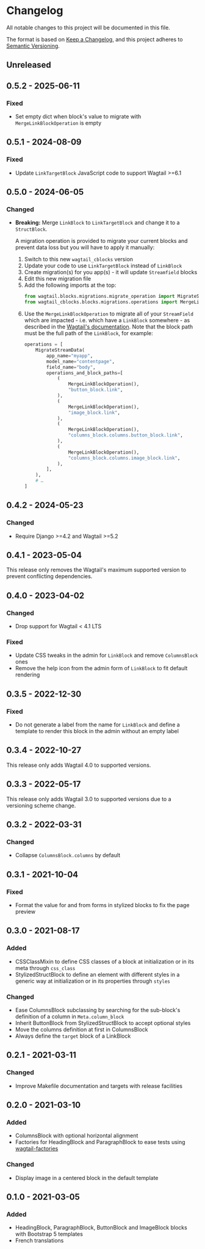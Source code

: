 # Changelog

All notable changes to this project will be documented in this file.

The format is based on [Keep a Changelog](https://keepachangelog.com/en/1.0.0/),
and this project adheres to [Semantic Versioning](https://semver.org/spec/v2.0.0.html).

## Unreleased

## 0.5.2 - 2025-06-11
### Fixed
- Set empty dict when block's value to migrate with `MergeLinkBlockOperation`
  is empty

## 0.5.1 - 2024-08-09
### Fixed
- Update `LinkTargetBlock` JavaScript code to support Wagtail >=6.1

## 0.5.0 - 2024-06-05
### Changed
- **Breaking:** Merge `LinkBlock` to `LinkTargetBlock` and change it to a
  `StructBlock`.

  A migration operation is provided to migrate your current blocks and prevent
  data loss but you will have to apply it manually:
  1. Switch to this new `wagtail_cblocks` version
  2. Update your code to use `LinkTargetBlock` instead of `LinkBlock`
  3. Create migration(s) for you app(s) - it will update `Streamfield` blocks
  4. Edit this new migration file
  5. Add the following imports at the top:
     ```python
     from wagtail.blocks.migrations.migrate_operation import MigrateStreamData
     from wagtail_cblocks.blocks.migrations.operations import MergeLinkBlockOperation
     ```
  6. Use the `MergeLinkBlockOperation` to migrate all of your `StreamField` which
     are impacted - i.e. which have a `LinkBlock` somewhere - as described in the
     [Wagtail's documentation](https://docs.wagtail.org/en/latest/advanced_topics/streamfield_migrations.html#basic-usage).
     Note that the block path must be the full path of the `LinkBlock`, for
     example:
     ```python
     operations = [
         MigrateStreamData(
             app_name="myapp",
             model_name="contentpage",
             field_name="body",
             operations_and_block_paths=[
                 (
                     MergeLinkBlockOperation(),
                     "button_block.link",
                 ),
                 (
                     MergeLinkBlockOperation(),
                     "image_block.link",
                 ),
                 (
                     MergeLinkBlockOperation(),
                     "columns_block.columns.button_block.link",
                 ),
                 (
                     MergeLinkBlockOperation(),
                     "columns_block.columns.image_block.link",
                 ),
             ],
         ),
         # …
     ]
     ```

## 0.4.2 - 2024-05-23
### Changed
- Require Django >=4.2 and Wagtail >=5.2

## 0.4.1 - 2023-05-04

This release only removes the Wagtail's maximum supported version to prevent
conflicting dependencies.

## 0.4.0 - 2023-04-02
### Changed
- Drop support for Wagtail < 4.1 LTS

### Fixed
- Update CSS tweaks in the admin for `LinkBlock` and remove `ColumnsBlock` ones
- Remove the help icon from the admin form of `LinkBlock` to fit default rendering

## 0.3.5 - 2022-12-30
### Fixed
- Do not generate a label from the name for `LinkBlock` and define a template to
  render this block in the admin without an empty label

## 0.3.4 - 2022-10-27

This release only adds Wagtail 4.0 to supported versions.

## 0.3.3 - 2022-05-17

This release only adds Wagtail 3.0 to supported versions due to a versioning
scheme change.

## 0.3.2 - 2022-03-31
### Changed
- Collapse `ColumnsBlock.columns` by default

## 0.3.1 - 2021-10-04
### Fixed
- Format the value for and from forms in stylized blocks to fix the page preview

## 0.3.0 - 2021-08-17
### Added
- CSSClassMixin to define CSS classes of a block at initialization or in its
  meta through `css_class`
- StylizedStructBlock to define an element with different styles in a generic
  way at initialization or in its properties through `styles`

### Changed
- Ease ColumnsBlock subclassing by searching for the sub-block's definition of
  a column in `Meta.column_block`
- Inherit ButtonBlock from StylizedStructBlock to accept optional styles
- Move the columns definition at first in ColumnsBlock
- Always define the `target` block of a LinkBlock

## 0.2.1 - 2021-03-11
### Changed
- Improve Makefile documentation and targets with release facilities

## 0.2.0 - 2021-03-10
### Added
- ColumnsBlock with optional horizontal alignment
- Factories for HeadingBlock and ParagraphBlock to ease tests using
  [wagtail-factories](https://pypi.org/project/wagtail-factories/)

### Changed
- Display image in a centered block in the default template

## 0.1.0 - 2021-03-05
### Added
- HeadingBlock, ParagraphBlock, ButtonBlock and ImageBlock blocks with
  Bootstrap 5 templates
- French translations
